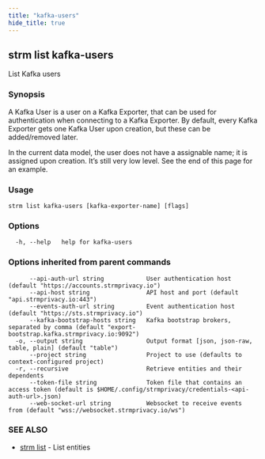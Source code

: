 ```yaml
---
title: "kafka-users"
hide_title: true
---
```

## strm list kafka-users

List Kafka users

### Synopsis

A Kafka User is a user on a Kafka Exporter, that can be used for authentication when connecting to a Kafka Exporter. By
default, every Kafka Exporter gets one Kafka User upon creation, but these can be added/removed later.

In the current data model, the user does not have a assignable name; it is assigned upon creation. It’s still very low
level. See the end of this page for an example.

### Usage

```
strm list kafka-users [kafka-exporter-name] [flags]
```

### Options

```
  -h, --help   help for kafka-users
```

### Options inherited from parent commands

```
      --api-auth-url string            User authentication host (default "https://accounts.strmprivacy.io")
      --api-host string                API host and port (default "api.strmprivacy.io:443")
      --events-auth-url string         Event authentication host (default "https://sts.strmprivacy.io")
      --kafka-bootstrap-hosts string   Kafka bootstrap brokers, separated by comma (default "export-bootstrap.kafka.strmprivacy.io:9092")
  -o, --output string                  Output format [json, json-raw, table, plain] (default "table")
      --project string                 Project to use (defaults to context-configured project)
  -r, --recursive                      Retrieve entities and their dependents
      --token-file string              Token file that contains an access token (default is $HOME/.config/strmprivacy/credentials-<api-auth-url>.json)
      --web-socket-url string          Websocket to receive events from (default "wss://websocket.strmprivacy.io/ws")
```

### SEE ALSO

* [strm list](/04-reference/01-cli-reference/strm/list/index.md)	 - List entities

